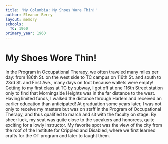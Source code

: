 ```yaml
---
title: 'My Columbia: My Shoes Wore Thin!'
author: Eleanor Berry
layout: memory
schools:
  TC: 1960
primary_year: 1960
---
```

# My Shoes Wore Thin!

In the Program in Occupational Therapy, we often traveled many miles per day:  from 186th St. on the  west side to TC campus on 116th St. and south to 23rd St. and First Ave., many days on foot because wallets were empty!  Getting to my first class at TC by subway, I got off at one 116th Street station only to find that Morningside Heights was in the far distance to the west.  Having limited funds, I walked the distance through Harlem and received an earlier education than anticipated!  At graduation some years later, I was not only to receive my masters but was on staff in the Program of Occupational Therapy, and thus qualified to march and sit with the faculty on stage.  By sheer luck, my seat was quite close to the speakers and honorees, quite exciting for a lowly instructor.  My favorite spot was the view of the city from the roof of the Institute for Crippled and Disabled, where we first learned crafts for the OT program and later to taught them.
